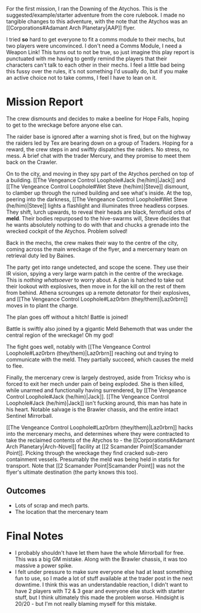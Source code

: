For the first mission, I ran the Downing of the Atychos. This is the suggested/example/starter adventure from the core rulebook. I made no tangible changes to this adventure, with the note that the Atychos was an [[Corporations#Adamant Arch Planetary|AAP]] flyer.

I tried **so** hard to get everyone to fit a comms module to their mechs, but two players were unconvinced. I don't need a Comms Module, I need a Weapon Link! This turns out to not be true, so just imagine this play report is punctuated with me having to gently remind the players that their characters can't talk to each other in their mechs. I feel a little bad being this fussy over the rules, it's not something I'd usually do, but if you make an active choice not to take comms, I feel I have to lean on it.

# Mission Report
The crew dismounts and decides to make a beeline for Hope Falls, hoping to get to the wreckage before anyone else can.

The raider base is ignored after a warning shot is fired, but on the highway the raiders led by Tex are bearing down on a group of Traders. Hoping for a reward, the crew steps in and swiftly dispatches the raiders. No stress, no mess. A brief chat with the trader Mercury, and they promise to meet them back on the Crawler.

On to the city, and moving in they spy part of the Atychos perched on top of a building. [[The Vengeance Control Loophole#Jack (he/him)|Jack]] and [[The Vengeance Control Loophole#Wet Steve (he/him)|Steve]] dismount, to clamber up through the ruined building and see what's inside. At the top, peering into the darkness, [[The Vengeance Control Loophole#Wet Steve (he/him)|Steve]] lights a flashlight and illuminates three headless corpses. They shift, lurch upwards, to reveal their heads are black, ferrofluid orbs of **meld**. Their bodies repurposed to the hive-swarms will, Steve decides that he wants absolutely nothing to do with that and chucks a grenade into the wrecked cockpit of the Atychos. Problem solved!

Back in the mechs, the crew makes their way to the centre of the city, coming across the main wreckage of the flyer, and a mercernary team on retrieval duty led by Baines.

The party get into range undetected, and scope the scene. They use their IR vision, spying a very large warm patch in the centre of the wreckage. This is *nothing whatsoever* to worry about. A plan is hatched to take out their lookout with explosives, then move in for the kill on the rest of them from behind. Athena scrounges up a remote detonator for their explosives, and [[The Vengeance Control Loophole#Laz0rbrn (they/them)|Laz0rbrn]] moves in to plant the charge.

The plan goes off without a hitch! Battle is joined!

Battle is swiftly also joined by a gigantic Meld Behemoth that was under the central region of the wreckage! Oh my god!

The fight goes well, notably with [[The Vengeance Control Loophole#Laz0rbrn (they/them)|Laz0rbrn]] reaching out and trying to communicate with the meld. They partially succeed, which causes the meld to flee.

Finally, the mercenary crew is largely destroyed, aside from Tricksy who is forced to exit her mech under pain of being exploded. She is then killed, while unarmed and functionally having surrendered, by [[The Vengeance Control Loophole#Jack (he/him)|Jack]]. [[The Vengeance Control Loophole#Jack (he/him)|Jack]] isn't fucking around, this man has hate in his heart. Notable salvage is the Brawler chassis, and the entire intact Sentinel Mirrorball.

[[The Vengeance Control Loophole#Laz0rbrn (they/them)|Laz0rbrn]] hacks into the mercenary mechs, and determines where they were contracted to take the reclaimed contents of the Atychos to -  the [[Corporations#Adamant Arch Planetary|Arch-Novel]] facility at [[2 Scamander Point|Scamander Point]]. Picking through the wreckage they find cracked sub-zero containment vessels. Presumably the meld was being held in statis for transport. Note that [[2 Scamander Point|Scamander Point]] was not the flyer's ultimate destination (the party knows this too).

## Outcomes
- Lots of scrap and mech parts.
- The location that the mercenary team

# Final Notes
- I probably shouldn't have let them have the whole Mirrorball for free. This was a big GM mistake. Along with the Brawler chassis, it was too massive a power spike.
- I felt under pressure to make sure everyone else had at least something fun to use, so I made a lot of stuff available at the trader post in the next downtime. I think this was an understandable reaction, I didn't want to have 2 players with T2 & 3 gear and everyone else stuck with starter stuff, but I think ultimately this made the problem worse. Hindsight is 20/20 - but I'm not really blaming myself for this mistake.
